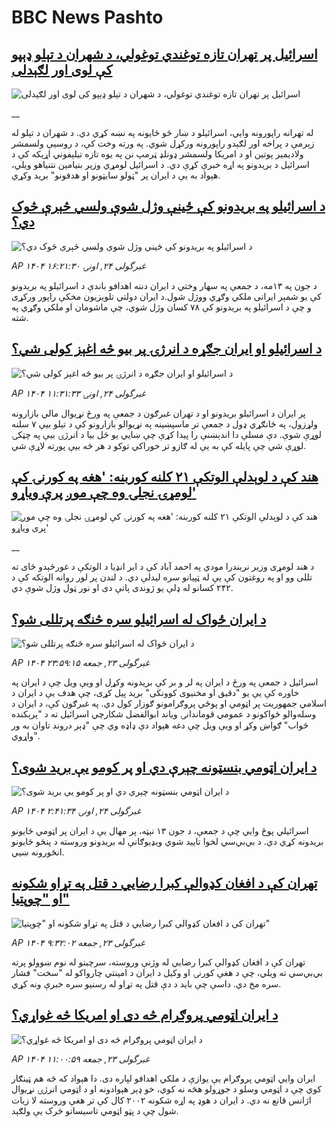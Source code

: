 # BBC News Pashto## [اسرائیل پر تهران تازه توغندي توغولي، د شهران د تېلو ډېپو کې لوی اور لګېدلی](https://www.bbc.co.uk/pashto/live/c8xgz07qqdgt?at_campaign=githubrss)![اسرائیل پر تهران تازه توغندي توغولي، د شهران د تېلو ډېپو کې لوی اور لګېدلی](https://ichef.bbci.co.uk/ace/standard/240/cpsprodpb/66f9/live/27d44ba0-496e-11f0-9471-e380f647874e.png)__له تهرانه راپورونه وايي، اسرائیلو د ښار څو ځایونه په نښه کړي دي. د شهران د تېلو له زېرمې د پراخه اور لګېدو راپورونه ورکړل شوي. په ورته وخت کې، د روسیې ولسمشر ولادیمیر پوتین او د امریکا ولسمشر ډونلډ ټرمپ نن په یوه تازه تیلېفوني اړیکه کې د اسرائیل د بریدونو په اړه خبرې کړې دي. د اسرائیل لومړي وزیر بنیامین نتنیاهو ویلي، هېواد به یې د ایران پر "ټولو سایټونو او هدفونو" برید وکړي.## [د اسرائیلو په بریدونو کې ځینې وژل شوې ولسي څېرې څوک دي؟](https://www.bbc.com/pashto/articles/c3v5gq79pnno?at_campaign=githubrss)![د اسرائیلو په بریدونو کې ځینې وژل شوې ولسي څېرې څوک دي؟](https://ichef.bbci.co.uk/ace/standard/240/cpsprodpb/698e/live/217b2480-4938-11f0-9471-e380f647874e.jpg)_AP ۱۴۰۴ غبرگولی ۲۴, اونۍ ۱۶:۲۱:۳۰_د جون په ۱۳مه، د جمعې په سهار وختي د ایران دننه اهدافو باندې د اسرائیلو په بریدونو کې یو شمېر ایرانی ملکي وګړي ووژل شول.د ایران دولتي تلویزیون مخکې راپور ورکړی و چې د اسرائیلو په بریدونو کې ۷۸ کسان وژل شوي، چې ماشومان او ملکي وګړي په شته.## [د اسرائیلو او ایران جګړه د انرژۍ پر بیو څه اغېز کولی شي؟](https://www.bbc.com/pashto/articles/cq85l1p8v7vo?at_campaign=githubrss)![د اسرائیلو او ایران جګړه د انرژۍ پر بیو څه اغېز کولی شي؟](https://ichef.bbci.co.uk/ace/standard/240/cpsprodpb/7242/live/ffee2e00-490c-11f0-84b6-6bf0f66205f1.png)_AP ۱۴۰۴ غبرگولی ۲۴, اونۍ ۱۱:۳۱:۳۳_پر ایران د اسرائیلو بریدونو او د تهران غبرګون د جمعې په ورځ نړیوال مالي بازارونه ولړزول، په ځانګړي ډول د جمعې تر ماسپښینه په نړیوالو بازارونو کې د تېلو بیې ۷ سلنه لوړې شوې.
دې مسلې دا اندېښنې را پیدا کړې چې ښايي یو ځل بیا د انرژۍ بیې په چټکۍ لوړې شي چې پایله کې به یې له ګازو تر خوراکي توکو د هر څه بیې پورته لاړې شي.## [هند کې د لوېدلې الوتکې ۲۱ کلنه کوربنه: 'هغه په ​​کورنۍ کې لومړۍ نجلۍ وه چې موږ پرې ویاړو'](https://www.bbc.co.uk/pashto/live/c5yxn5w16ppt?at_campaign=githubrss)![هند کې د لوېدلې الوتکې ۲۱ کلنه کوربنه: 'هغه په ​​کورنۍ کې لومړۍ نجلۍ وه چې موږ پرې ویاړو'](https://ichef.bbci.co.uk/ace/standard/240/cpsprodpb/1117/live/7c657330-48d6-11f0-84b6-6bf0f66205f1.jpg)__د هند لومړی وزیر نریندرا مودي په احمد آباد کې د ایر انډیا د الوتکې د غورځېدو ځای ته تللی وو او په روغتون کې یې له ټپیانو سره لیدلې دي. د لندن پر لور روانه الوتکه کې د ۲۴۲ کسانو له ډلې یو ژوندی پاتې دی او نور ټول وژل شوې دي.## [ د ایران ځواک له اسرائیلو سره څنګه پرتللی شو؟](https://www.bbc.com/pashto/articles/c9897gj3g02o?at_campaign=githubrss)![ د ایران ځواک له اسرائیلو سره څنګه پرتللی شو؟](https://ichef.bbci.co.uk/ace/standard/240/cpsprodpb/e1cd/live/2d171960-fd9f-11ee-a1bf-5ffd63527e26.png)_AP ۱۴۰۴ غبرگولی ۲۳, جمعه ۲۳:۵۹:۱۵_اسرائیل د جمعې په ورځ د ایران په لر و بر کې بریدونه وکړل او ویې ویل چې د ایران په خاوره کې یې یو "دقیق او مخنیوی کوونکی" برید پیل کړی، چې هدف یې د ایران د اسلامي جمهوریت پر اټومي او پوځي پروګرامونو ګوزار کول دي. په غبرګون کې، د ایران د وسله‌والو ځواکونو د عمومي قوماندانۍ ویاند ابوالفضل شکارچي اسرائیل ته د "پرېکنده ځواب" ګواښ وکړ او ویې ویل چې دغه هېواد دې ډاډه وي چې "ډېر دروند تاوان به ور واړوي".## [د ایران اټومي بنسټونه چېرې دي او پر کومو یې برید شوی؟](https://www.bbc.com/pashto/articles/czj4rppnp9zo?at_campaign=githubrss)![د ایران اټومي بنسټونه چېرې دي او پر کومو یې برید شوی؟](https://ichef.bbci.co.uk/ace/standard/240/cpsprodpb/eca2/live/87a42190-48b0-11f0-bbaa-4bc03e0665b7.jpg)_AP ۱۴۰۴ غبرگولی ۲۴, اونۍ ۲:۴۱:۳۴_اسرائیلي پوځ وایي چې د جمعې، د جون ۱۳ نېټه، پر مهال یې د ایران پر اټومي ځایونو بریدونه کړي دي. د بي‌بي‌‌سي لخوا تایید شوي ویډیوګانې له بریدونو وروسته د پنځو ځایونو انځورونه ښيي.## [تهران کې د افغان کډوالې کبرا رضايي د قتل په تړاو شکونه او "چوپتیا"](https://www.bbc.com/pashto/articles/c5yxn77nzdgo?at_campaign=githubrss)![تهران کې د افغان کډوالې کبرا رضايي د قتل په تړاو شکونه او "چوپتیا"](https://ichef.bbci.co.uk/ace/standard/240/cpsprodpb/0931/live/fe324730-46dd-11f0-9e29-496c47d2add7.jpg)_AP ۱۴۰۴ غبرگولی ۲۳, جمعه ۹:۳۲:۰۲_تهران کې د افغان کډوالې کبرا رضايي له وژنې وروسته، سرچینو له نوم ښوولو پرته بي‌بي‌سي ته ویلي، چې د هغې کورنۍ او وکیل د ایران د امینتي چارواکو له "سخت" فشار سره مخ دي. داسې چې باید د دې قتل په تړاو له رسنیو سره خبرې ونه کړي.## [د ایران اټومي پروګرام څه دی او امریکا څه غواړي؟](https://www.bbc.com/pashto/articles/c9w8g4d0kzqo?at_campaign=githubrss)![د ایران اټومي پروګرام څه دی او امریکا څه غواړي؟](https://ichef.bbci.co.uk/ace/standard/240/cpsprodpb/2232/live/e27e4e00-1756-11f0-8a1e-3ff815141b98.jpg)_AP ۱۴۰۴ غبرگولی ۲۳, جمعه ۱۱:۰۰:۵۹_ایران وايي اټومي پروګرام یې یوازې د ملکي اهدافو لپاره دی. دا هېواد که څه هم ټینګار کوي چې د اټومي وسلو د جوړولو هڅه نه کوي، خو ډېر هېوادونه او د اټومي انرژۍ نړیوال اژانس قانع نه دي. د ایران د هوډ په اړه شکونه ۲۰۰۲ کال کې تر هغې وروسته لا زیات شول چې د پټو اټومي تاسیساتو څرک یې ولګېد.